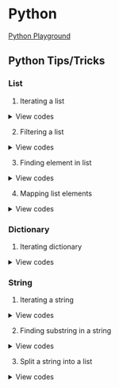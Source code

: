 # Python

[Python Playground](https://www.programiz.com/python-programming/online-compiler/)

## Python Tips/Tricks

### List

1. Iterating a list

<details>
<summary>View codes</summary>

```py
# Using for loop

num_list = [1, 2, 3, 4, 5]

for num in num_list:
  print(num, end=' ') # 1 2 3 4 5
  
for i in range(len(num_list)):
  print(num_list[i], end=' ') # 1 2 3 4 5
  
for i, num in enumerate(num_list):
  print(num, end=' ') # 1 2 3 4 5
  print(i, end=' ') # 0 1 2 3 4
```
  
```py
# Using while loop

num_list = [1, 2, 3, 4, 5]

i = 0

while len(num_list) != i:
    print(num_list[i], end=' ') # 1 2 3 4 5
    i += 1
```

```py
# Using recursion

num_list = [1, 2, 3, 4, 5]

def iterate_list(arr):
    print(arr[0], end=' ') # 1 2 3 4 5
    
    if len(arr) < 2: return
    # list[start_index(including) : end_index(not including) : step]
    iterate_list(arr[1:])

print(num_list[1::2]) # [2, 4]
iterate_list(num_list)
```
  
</details>

2. Filtering a list

<details>
<summary>View codes</summary>

```py
# Using for loop

num_list = [1, 2, 3, 4, 5, 6, 7, 8, 9]

event_list = []
for num in num_list:
  if num % 2 == 0:
    even_list.append(num)
    
print(even_list) # [2, 4, 6, 8]
```

```py
# Using list comprehension

num_list = [1, 2, 3, 4, 5, 6, 7, 8, 9]

even_list = [num for num in num_list if num % 2 == 0]

print(even_list) # [2, 4, 6, 8]
```

```py
# Using filter and lambda function

num_list = [1, 2, 3, 4, 5, 6, 7, 8, 9]

even_list = list(filter(lambda num: num % 2 == 0, num_list))

print(even_list) # [2, 4, 6, 8]
```

</details>

3. Finding element in list

<details>
<summary>View codes</summary>

```py
# Using index() method

num_list = [1, 2, 3, 4, 5, 6, 7, 8, 9]

try:
    index = num_list.index(3) # returns the index of the given element, or raise a ValueError exception
    print('The index of 3 is:', index)
except:
    print('not found')
```
  
```py
# Using the “in” operator
  
num_list = [1, 2, 3, 4, 5, 6, 7, 8, 9]
  
if 3 in num_list:
  print('element 3 is found.')
else:
  print('not found')
```

</details>

4. Mapping list elements

<details>
<summary>View codes</summary>
  
```py
# Using for loop

num_list = [1, 2, 3, 4]

even_squared = []
for num in num_list:
  if num % 2 == 0:
    even_squared.append(num ** 2)
  else:
    even_squared.append(num)
    
print(even_squared) # [1, 4, 3, 16]
```
  
```py
# Using list comprehension

num_list = [1, 2, 3, 4]

even_squared = [num ** 2 if num % 2 == 0 else num for num in num_list]

print(even_squared) # [1, 4, 3, 16]
```

```py
# Using map and lambda function
  
num_list = [1, 2, 3, 4]

even_squared = list(map(lambda num: num ** 2 if num % 2 == 0 else num, num_list))

print(even_squared) # [1, 4, 3, 16]
```

</details>

### Dictionary

1. Iterating dictionary

<details>
<summary>View codes</summary>
  
```py
# Using for loop

dict = { 'name': 'zayan', 'age': 5, 'religion': 'Islam' }

for key in dict:
    print(key, '->', dict[key]) # name -> zayan, age -> 5, religion -> Islam
```

```py
# Using items() method

dict = { 'name': 'zayan', 'age': 5, 'religion': 'Islam' }

for key, value in dict.items():
    print(key, '->', value) # name -> zayan, age -> 5, religion -> Islam
```

```py
# Using keys() method

dict = { 'name': 'zayan', 'age': 5, 'religion': 'Islam' }

for key in dict.keys():
    print(key, '->', dict[key]) # name -> zayan, age -> 5, religion -> Islam
```

```py
# Using values() method

dict = { 'name': 'zayan', 'age': 5, 'religion': 'Islam' }

for value in dict.values():
    print(value) # zayan, 5, Islam
```
  
```py
# Using comprehension
  
dict = { 'name': 'zayan', 'age': 5, 'religion': 'Islam' }

new_dict = {key: value for key, value in dict.items() if key != 'age'}

print(new_dict) # {'name': 'zayan', 'religion': 'Islam'}
```

```py
# membership tests (in)

dict = { 'name': 'zayan', 'age': 5, 'religion': 'Islam' }

print('name' in dict.keys()) # True
print('zayan' in dict.values()) # True
print('village' in dict.keys()) # False
```

```py
# Modifying Values and Keys

dict = { 'name': 'zayan', 'age': 5, 'religion': 'Islam' }

dict['name'] = 'Zayan' # modify value
# del dict['age']

for key in list(dict.keys()):  # Use a list instead of a view to delete a key
    if key == 'age':
        del dict[key]

print(dict) # {'name': 'Zayan', 'religion': 'Islam'}
```

</details>

### String
  
1. Iterating a string

<details>
<summary>View codes</summary>

```py
# Using for loop

str = 'hello'

for ch in str:
  print(ch, end=' ') # h e l l o
  
for i in range(len(str)):
  print(str[i], end=' ') # h e l l o
  
for i, ch in enumerate(str):
  print(ch, end=' ') # h e l l o
  print(i, end=' ') # 0 1 2 3 4
```
  
</details>

2. Finding substring in a string

<details>
<summary>View codes</summary>

```py
# Using find() method

txt = "Hello, World."

index = txt.find("ell")

if index != -1:
  print('found substring. index is ', index)
else:
  print('not found')
```

```py
# Using index() method

txt = "Hello, World."

try:
    index = txt.index("ell") # returns the index of the given element, or raise a ValueError exception
    print('found substring. index is ', index)
except:
    print('not found')
```
  
</details>
  
3. Split a string into a list

<details>
<summary>View codes</summary>

```py
# string.split(separator, maxsplit)
# Default separator is any whitespace
# Default value is -1, which is "all occurrences
  
str = "apple#banana#cherry"
list = str.split("#", 1)
print(list) # ['apple', 'banana#cherry']
```
  
```py
# split string to characters
str = "apple"
ch = list(str)
print(ch) # ['a', 'p', 'p', 'l', 'e']
```
  
</details>
